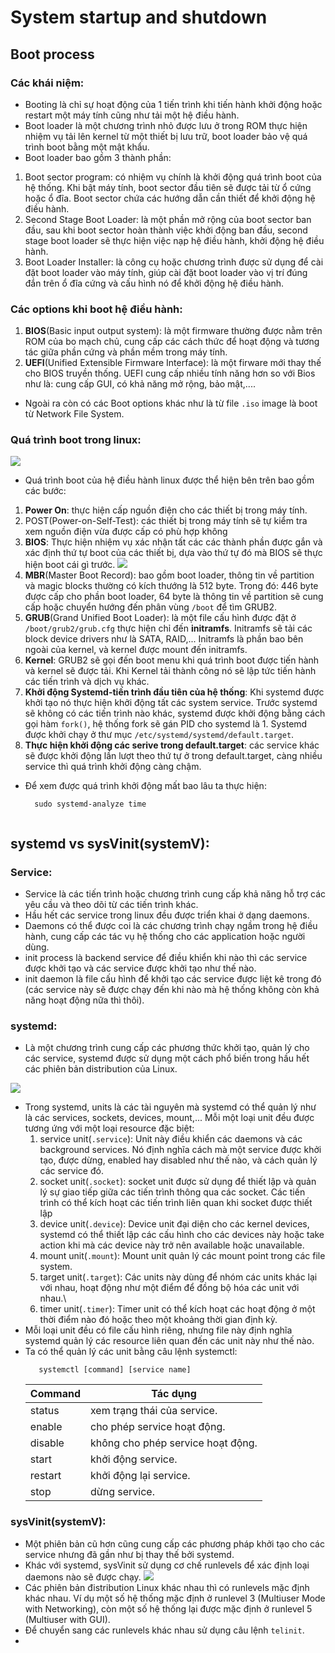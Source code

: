 # System startup and shutdown

## Boot process
### Các khái niệm:
- Booting là chỉ sự hoạt động của 1 tiến trình khi tiến hành khởi động hoặc restart một máy tính cũng như tải một hệ điều hành.
- Boot loader là một chương trình nhỏ được lưu ở trong ROM thực hiện nhiệm vụ tải lên kernel từ một thiết bị lưu trữ, boot loader bảo vệ quá trình boot bằng một mật khẩu.
- Boot loader bao gồm 3 thành phần:
1. Boot sector program: có nhiệm vụ chính là khởi động quá trình boot của hệ thống. Khi bật máy tính, boot sector đầu tiên sẽ được tải từ ổ cứng hoặc ổ đĩa. Boot sector chứa các hướng dẫn cần thiết để khởi động hệ điều hành.
2. Second Stage Boot Loader: là một phần mở rộng của boot sector ban đầu, sau khi boot sector hoàn thành việc khởi động ban đầu, second stage boot loader sẽ thực hiện việc nạp hệ điều hành, khởi động hệ điều hành.
3. Boot Loader Installer: là công cụ hoặc chương trình được sử dụng để cài đặt boot loader vào máy tính, giúp cài đặt boot loader vào vị trí đúng đắn trên ổ đĩa cứng và cấu hình nó để khởi động hệ điều hành.
### Các options khi boot hệ điều hành:
1. **BIOS**(Basic input output system): là một firmware thường được nằm trên ROM của bo mạch chủ, cung cấp các cách thức để hoạt động và tương tác giữa phần cứng và phần mềm trong máy tính.
2. **UEFI**(Unified Extensible Firmware Interface): là một firware mới thay thế cho BIOS truyền thống. UEFI cung cấp nhiều tính năng hơn so với Bios như là: cung cấp GUI, có khả năng mở rộng, bảo mật,....
- Ngoài ra còn có các Boot options khác như là từ file `.iso` image là boot từ Network File System.
### Quá trình boot trong linux:
![](image/Linux-boot-process.png)
- Quá trình boot của hệ điều hành linux được thể hiện bên trên bao gồm các bước:
1. **Power On**: thực hiện cấp nguồn điện cho các thiết bị trong máy tính.
2. POST(Power-on-Self-Test): các thiết bị trong máy tính sẽ tự kiểm tra xem nguồn điện vừa được cấp có phù hợp không
3. **BIOS**: Thực hiện nhiệm vụ xác nhận tất các các thành phần được gắn và xác định thứ tự boot của các thiết bị, dựa vào thứ tự đó mà BIOS sẽ thực hiện boot cái gì trước.
![](image/Boot-Device-Order.png)
4. **MBR**(Master Boot Record): bao gồm boot loader, thông tin về partition và magic blocks  thường có kích thướng là 512 byte. Trong đó: 446 byte được cấp cho phần boot loader, 64 byte là thông tin về partition sẽ cung cấp hoặc chuyển hướng đến phân vùng `/boot` để tìm GRUB2.
5. **GRUB**(Grand Unified Boot Loader): là một file cấu hình được đặt ở `/boot/grub2/grub.cfg` thực hiện chỉ đến **initramfs**. Initramfs sẽ tải các block device drivers như là SATA, RAID,... Initramfs là phần bao bên ngoài của kernel, và kernel được mount đến initramfs.
6. **Kernel**: GRUB2 sẽ gọi đến boot menu khi quá trình boot được tiến hành và kernel sẽ được tải. Khi Kernel tải thành công nó sẽ lập tức tiến hành các tiến trình và dịch vụ khác.
7. **Khởi động Systemd-tiến trình đầu tiên của hệ thống**: Khi systemd được khởi tạo nó thực hiện khởi động tất các system service. Trước systemd sẽ không có các tiến trình nào khác, systemd được khởi động bằng cách gọi hàm `fork()`, hệ thống fork sẽ gán PID cho systemd là 1. Systemd được khởi chạy ở thư mục `/etc/systemd/systemd/default.target`. 
8. **Thực hiện khởi động các serive trong default.target**: các service khác sẽ được khởi động lần lượt theo thứ tự ở trong default.target, càng nhiều service thì quá trình khởi động càng chậm.
- Để xem được quá trình khởi động mất bao lâu ta thực hiện:
  ```
    sudo systemd-analyze time
  ```
  ![]()

## systemd vs sysVinit(systemV):
### Service:
- Service là các tiến trình hoặc chương trình cung cấp khả năng hỗ trợ các yêu cầu và theo dõi từ các tiến trình khác.
- Hầu hết các service trong linux đều được triển khai ở dạng daemons.
- Daemons có thể được coi là các chương trình chạy ngầm trong hệ điều hành, cung cấp các tác vụ hệ thống cho các application hoặc người dùng.
- init process là backend service để điều khiển khi nào thì các service được khởi tạo và các service được khởi tạo như thế nào.
- init daemon là file cấu hình để khởi tạo các service được liệt kê trong đó (các service này sẽ được chạy đến khi nào mà hệ thống không còn khả năng hoạt động nữa thì thôi).
### systemd: 
- Là một chương trình cung cấp các phương thức khởi tạo, quản lý cho các service, systemd được sử dụng một cách phổ biến trong hầu hết các phiên bản distribution của Linux.

![](image/Systemd-components.png)
- Trong systemd, units là các tài nguyên mà systemd có thể quản lý như là các services, sockets, devices, mount,... Mỗi một loại unit đều được tương ứng với một loại resource đặc biệt:
  1. service unit(`.service`): Unit này điều khiển các daemons và các background services. Nó định nghĩa cách mà một service được khởi tạo, được dừng, enabled hay disabled như thế nào, và cách quản lý các service đó.
  2. socket unit(`.socket`): socket unit được sử dụng để thiết lập và quản lý sự giao tiếp giữa các tiến trình thông qua các socket. Các tiến trình có thể kích hoạt các tiến trình liên quan khi socket được thiết lập
  3. device unit(`.device`): Device unit đại diện cho các kernel devices, systemd có thể thiết lập các cấu hình cho các devices này hoặc take action khi mà các device này trở nên available hoặc unavailable.
  4. mount unit(`.mount`): Mount unit quản lý các mount point trong các file system.
  5. target unit(`.target`): Các units này dùng để nhóm các units khác lại với nhau, hoạt động như một điểm để đồng bộ hóa các unit với nhau.\
  6. timer unit(`.timer`): Timer unit có thể kích hoạt các hoạt động ở một thời điểm nào đó hoặc theo một khoảng thời gian định kỳ.
- Mỗi loại unit đều có file cấu hình riêng, nhưng file này định nghĩa systemd quản lý các resource liên quan đến các unit này như thế nào.
- Ta có thể quản lý các unit bằng câu lệnh systemctl:
  ```
     systemctl [command] [service name]
  ```
  Command|Tác dụng
  ---|---
  status| xem trạng thái của service.
  enable| cho phép service hoạt động.
  disable| không cho phép service hoạt động.
  start| khởi động service.
  restart| khởi động lại service.
  stop| dừng service.

### sysVinit(systemV):
- Một phiên bản cũ hơn cũng cung cấp các phương pháp khởi tạo cho các service nhưng đã gần như bị thay thế bởi systemd.
- Khác với systemd, sysVinit sử dụng cơ chế runlevels để xác định loại daemons nào sẽ được chạy.
![](image/Runlevel.png)
- Các phiên bản đistribution Linux khác nhau thì có runlevels mặc định khác nhau. Ví dụ một số hệ thống mặc định ở runlevel 3 (Multiuser Mode with Networking), còn một số hệ thống lại được mặc định ở runlevel 5 (Multiuser with GUI).
- Để chuyển sang các runlevels khác nhau sử dụng câu lệnh `telinit`.
- 